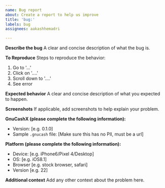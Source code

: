 ```yaml
---
name: Bug report
about: Create a report to help us improve
title: 'bug:'
labels: bug
assignees: aakashhemadri

---
```


**Describe the bug**
A clear and concise description of what the bug is.

**To Reproduce**
Steps to reproduce the behavior:
1. Go to '...'
2. Click on '....'
3. Scroll down to '....'
4. See error

**Expected behavior**
A clear and concise description of what you expected to happen.

**Screenshots**
If applicable, add screenshots to help explain your problem.

**GnuCashX (please complete the following information):**
- Version: [e.g. 0.1.0]
- Sample `.gnucash` file: [Make sure this has no PII, must be a url]

**Platform (please complete the following information):**
 - Device: [e.g. iPhone6/Pixel 4/Desktop]
 - OS: [e.g. iOS8.1]
 - Browser [e.g. stock browser, safari]
 - Version [e.g. 22]

**Additional context**
Add any other context about the problem here.
